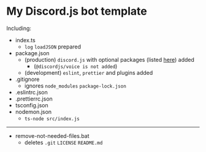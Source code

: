 # My Discord.js bot template
Including:
- index.ts
  - `log` `loadJSON` prepared
- package.json
  - (production) `discord.js` with optional packages (listed [here](https://discord.js.org/#/docs/main/stable/general/welcome)) added
    - (`@discordjs/voice is not added`)
  - (development) `eslint`, `prettier` and plugins added
- .gitignore
  - ignores `node_modules` `package-lock.json`
- .eslintrc.json
- .prettierrc.json
- tsconfig.json
- nodemon.json
  - `ts-node src/index.js`
---
- remove-not-needed-files.bat
  - deletes `.git` `LICENSE` `README.md`
